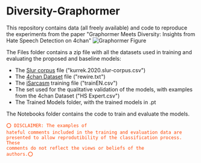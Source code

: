 # Diversity-Graphormer

This repository contains data (all freely available) and code to reproduce the experiments from the paper "Graphormer Meets Diversity: Insights from Hate Speech Detection on 4chan"
![Graphormer Figure]()

The Files folder contains a zip file with all the datasets used in training and evaluating the proposed and baseline models:
- The [Slur corpus](https://github.com/networkdynamics/slur-corpus) file ("kurrek.2020.slur-corpus.csv")
- The [4chan Dataset](https://github.com/YitingQu/meme-evolution) file ("rewire.txt")
- The [iSarcasm](https://github.com/dmbavkar/iSarcasm) training file ("trainEN.csv")
- The set used for the qualitative validation of the models, with examples from the 4chan Dataset ("HS Expert.csv")
- The Trained Models folder, with the trained models in .pt

The Notebooks folder contains the code to train and evaluate the models.


<code style="color : Orangered">⭕ DISCLAIMER: The examples of hateful comments included in the training and evaluation data are presented to allow reprodutibility of the classification process. These comments do not reflect the views or beliefs of the authors.⭕</code>
